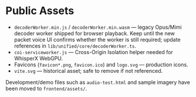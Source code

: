 # Public Assets

- `decoderWorker.min.js` / `decoderWorker.min.wasm` — legacy Opus/Mimi decoder worker shipped for browser playback. Keep until the new packet voice UI confirms whether the worker is still required; update references in `lib/unified/core/decoderWorker.ts`.
- `coi-serviceworker.js` — Cross-Origin Isolation helper needed for WhisperX WebGPU.
- Favicons (`favicon*.png`, `favicon.ico`) and `logo.svg` — production icons.
- `vite.svg` — historical asset; safe to remove if not referenced.

Development/demo files such as `audio-test.html` and sample imagery have been moved to `frontend/assets/`.
